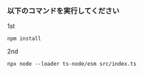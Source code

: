 ### 以下のコマンドを実行してください

1st

```
npm install
```

2nd

```
npx node --loader ts-node/esm src/index.ts
```
